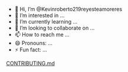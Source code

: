 - 👋 Hi, I’m @Kevinroberto219reyesteamoreres
- 👀 I’m interested in ...
- 🌱 I’m currently learning ...
- 💞️ I’m looking to collaborate on ...
- 📫 How to reach me ...
- 😄 Pronouns: ...
- ⚡ Fun fact: ...

<!---
Kevinroberto219reyesteamoreres/Kevinroberto219reyesteamoreres is a ✨ special ✨ repository because its `README.md` (this file) appears[CONTRIBUTING.md](https://github.com/user-attachments/files/18277185/CONTRIBUTING.md)
 on your GitHub profile.
You can click the Preview link to take a look at your changes.
--->
[CONTRIBUTING.md](https://github.com/user-attachments/files/18277189/CONTRIBUTING.md)
